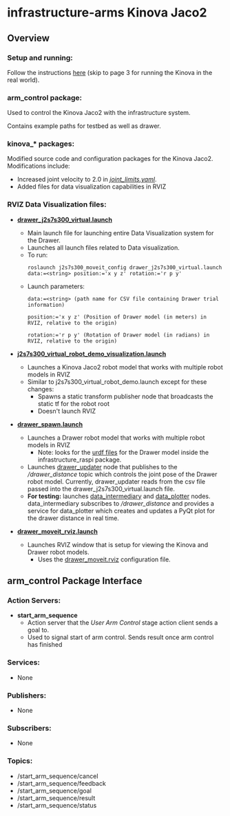 # infrastructure-arms Kinova Jaco2
## Overview
### Setup and running:
Follow the instructions [here](https://docs.google.com/document/d/1U_Y6YVRuo5g96acER3KHRvnXLiMlDnD1l2XDX_rjrJY/edit?usp=sharing) (skip to page 3 for running the Kinova in the real world).

### arm_control package:
Used to control the Kinova Jaco2 with the infrastructure system.

Contains example paths for testbed as well as drawer.

### kinova_\* packages:
Modified source code and configuration packages for the Kinova Jaco2. Modifications include:
- Increased joint velocity to 2.0 in [_joint_limits.yaml_](https://github.com/OSUrobotics/infrastructure-arms/blob/Kinova_j2s7s300/kinova_moveit/robot_configs/j2s7s300_moveit_config/config/joint_limits.yaml).
- Added files for data visualization capabilities in RVIZ

### RVIZ Data Visualization files:
- [__drawer_j2s7s300_virtual.launch__](https://github.com/OSUrobotics/infrastructure-arms/blob/Kinova_j2s7s300/kinova_moveit/robot_configs/j2s7s300_moveit_config/launch/drawer_j2s7s300_virtual.launch)
  - Main launch file for launching entire Data Visualization system for the Drawer.
  - Launches all launch files related to Data visualization.
  - To run:
    ```console
    roslaunch j2s7s300_moveit_config drawer_j2s7s300_virtual.launch data:=<string> position:='x y z' rotation:='r p y'
    ```
  - Launch parameters:
    ```
    data:=<string> (path name for CSV file containing Drawer trial information)

    position:='x y z' (Position of Drawer model (in meters) in RVIZ, relative to the origin)
  
    rotation:='r p y' (Rotation of Drawer model (in radians) in RVIZ, relative to the origin)
    ```
- [__j2s7s300_virtual_robot_demo_visualization.launch__](https://github.com/OSUrobotics/infrastructure-arms/blob/Kinova_j2s7s300/kinova_moveit/robot_configs/j2s7s300_moveit_config/launch/j2s7s300_virtual_robot_demo_visualization.launch)
  - Launches a Kinova Jaco2 robot model that works with multiple robot models in RVIZ
  - Similar to j2s7s300_virtual_robot_demo.launch except for these changes:
    - Spawns a static transform publisher node that broadcasts the static tf for the robot root
    - Doesn't launch RVIZ
  
- [__drawer_spawn.launch__](https://github.com/OSUrobotics/infrastructure-arms/blob/Kinova_j2s7s300/kinova_description/launch/drawer_spawn.launch)
  - Launches a Drawer robot model that works with multiple robot models in RVIZ
    - Note: looks for the [urdf files](https://github.com/OSUrobotics/infrastructure-raspi/tree/drawer/infrastructure_raspi/urdf) for the Drawer model inside the infrastructure_raspi package.
  - Launches [drawer_updater](https://github.com/OSUrobotics/infrastructure-arms/blob/Kinova_j2s7s300/kinova_description/src/drawer_updater.py) node that publishes to the _/drawer_distance_ topic which controls the joint pose of the Drawer robot model. Currently, drawer_updater reads from the csv file passed into the drawer_j2s7s300_virtual.launch file.
  - __For testing:__ launches [data_intermediary](https://github.com/OSUrobotics/infrastructure-arms/blob/Kinova_j2s7s300/kinova_description/src/data_intermediary.py)  and [data_plotter](https://github.com/OSUrobotics/infrastructure-arms/blob/Kinova_j2s7s300/kinova_description/src/data_plotter.py) nodes. data_intermediary subscribes to _/drawer_distance_ and provides a service for data_plotter which creates and updates a PyQt plot for the drawer distance in real time.

- [__drawer_moveit_rviz.launch__](https://github.com/OSUrobotics/infrastructure-arms/blob/Kinova_j2s7s300/kinova_moveit/robot_configs/j2s7s300_moveit_config/launch/drawer_moveit_rviz.launch)
  - Launches RVIZ window that is setup for viewing the Kinova and Drawer robot models.
    - Uses the [drawer_moveit.rviz](https://github.com/OSUrobotics/infrastructure-arms/blob/Kinova_j2s7s300/kinova_moveit/robot_configs/j2s7s300_moveit_config/launch/drawer_moveit.rviz) configuration file.

## arm_control Package Interface
### Action Servers:
- __start_arm_sequence__
  - Action server that the _User Arm Control_ stage action client sends a goal to.
  - Used to signal start of arm control. Sends result once arm control has finished
### Services:
- None
### Publishers:
- None
### Subscribers:
- None
### Topics:
- /start_arm_sequence/cancel
- /start_arm_sequence/feedback
- /start_arm_sequence/goal
- /start_arm_sequence/result
- /start_arm_sequence/status
